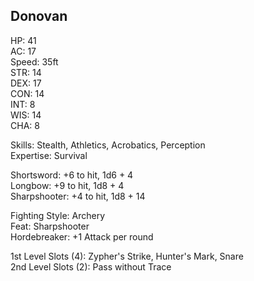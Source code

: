 ## Donovan

HP: 41 \
AC: 17 \
Speed: 35ft \
STR: 14 \
DEX: 17 \
CON: 14 \
INT: 8 \
WIS: 14 \
CHA: 8

Skills: Stealth, Athletics, Acrobatics, Perception \
Expertise: Survival

Shortsword: +6 to hit, 1d6 + 4 \
Longbow: +9 to hit, 1d8 + 4 \
Sharpshooter: +4 to hit, 1d8 + 14

Fighting Style: Archery \
Feat: Sharpshooter \
Hordebreaker: +1 Attack per round 

1st Level Slots (4): Zypher's Strike, Hunter's Mark, Snare \
2nd Level Slots (2): Pass without Trace

